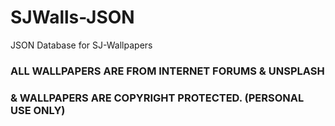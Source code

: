 # SJWalls-JSON
JSON Database for SJ-Wallpapers

### ALL WALLPAPERS ARE FROM INTERNET FORUMS & UNSPLASH
### & WALLPAPERS ARE COPYRIGHT PROTECTED. (PERSONAL USE ONLY)
